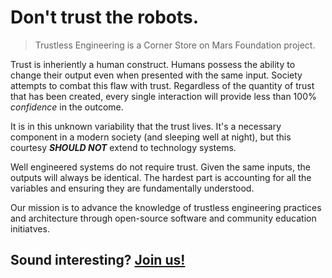 # Don't trust the robots.

> Trustless Engineering is a Corner Store on Mars Foundation project.

Trust is inheriently a human construct. Humans possess the ability to change their output even when presented with the same input.
Society attempts to combat this flaw with trust. Regardless of the quantity of trust that has been created,
every single interaction will provide less than 100% *confidence* in the outcome.

It is in this unknown variability that the trust lives. It's a necessary component in a modern society (and sleeping well at night), but this courtesy ***SHOULD NOT*** extend to technology systems.

Well engineered systems do not require trust. Given the same inputs, the outputs will always be identical. 
The hardest part is accounting for all the variables and ensuring they are fundamentally understood.

Our mission is to advance the knowledge of trustless engineering practices and architecture through open-source software and community education initiatves.

## Sound interesting? [Join us!](https://discord.com/channels/1073541602276020225/1073541603022602283)

